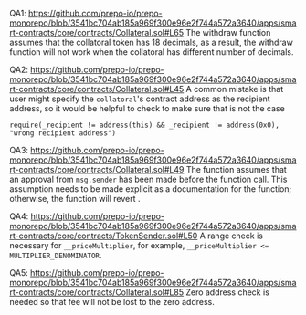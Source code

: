 QA1: https://github.com/prepo-io/prepo-monorepo/blob/3541bc704ab185a969f300e96e2f744a572a3640/apps/smart-contracts/core/contracts/Collateral.sol#L65
The withdraw function assumes that the collatoral token has 18 decimals, as a result, the withdraw function will not work when the collatoral has different number of decimals. 

QA2: https://github.com/prepo-io/prepo-monorepo/blob/3541bc704ab185a969f300e96e2f744a572a3640/apps/smart-contracts/core/contracts/Collateral.sol#L45
A common mistake is that user might specify the ``collatoral``'s contract address as the recipient address, so it would be helpful to check to make sure that is not the case
```
require(_recipient != address(this) && _recipient != address(0x0), "wrong recipient address")
``` 

QA3: https://github.com/prepo-io/prepo-monorepo/blob/3541bc704ab185a969f300e96e2f744a572a3640/apps/smart-contracts/core/contracts/Collateral.sol#L49
The function assumes that an approval from ``msg.sender`` has been made before the function call. This assumption needs to be made explicit as a documentation for the function; otherwise, the function will revert .

QA4: https://github.com/prepo-io/prepo-monorepo/blob/3541bc704ab185a969f300e96e2f744a572a3640/apps/smart-contracts/core/contracts/TokenSender.sol#L50
A range check is necessary for ``__priceMultiplier``, for example, ``__priceMultiplier <= MULTIPLIER_DENOMINATOR``. 

QA5: https://github.com/prepo-io/prepo-monorepo/blob/3541bc704ab185a969f300e96e2f744a572a3640/apps/smart-contracts/core/contracts/Collateral.sol#L85
Zero address check is needed so that fee will not be lost to the zero address.